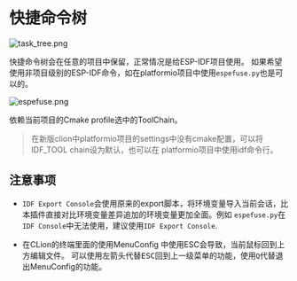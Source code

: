 # 快捷命令树

![task_tree.png](task_tree.png)

快捷命令树会在任意的项目中保留，正常情况是给ESP-IDF项目使用。
如果希望使用非项目级别的ESP-IDF命令，如在platformio项目中使用`espefuse.py`也是可以的。

![espefuse.png](espefuse.png)

依赖当前项目的Cmake profile选中的ToolChain。
>在新版clion中platformio项目的settings中没有cmake配置，可以将IDF_TOOL chain设为默认，也可以在
platformio项目中使用idf命令行。

## 注意事项

* `IDF Export Console`会使用原来的export脚本，将环境变量导入当前会话，比本插件直接对比环境变量差异追加的环境变量更加全面。例如
`espefuse.py`在`IDF Console`中无法使用，建议使用`IDF Export Console`.

* 在CLion的终端里面的使用MenuConfig 中使用ESC会导致，当前鼠标回到上方编辑文件。
可以使用左箭头代替<kbd>ESC</kbd>回到上一级菜单的功能，使用`Q`代替退出MenuConfig的功能。

